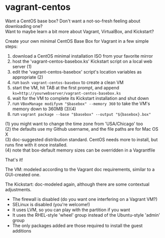 vagrant-centos
==============

Want a CentOS base box?  Don't want a not-so-fresh feeling about downloading one?<br>
Want to maybe learn a bit more about Vagrant, VirtualBox, and Kickstart?

Create your own minimal CentOS Base Box for Vagrant in a few simple steps:

1. download a CentOS minimal installation ISO from your favorite mirror
2. host the 'vagrant-centos-basebox.ks' Kickstart script on a local web server (1)
3. edit the 'vagrant-centos-basebox' script's location variables as appropriate (2)
4. run `bash vagrant-centos-basebox` to create a clean VM
5. start the VM, hit TAB at the first prompt, and append `ks=http://yourwebserver/vagrant-centos-basebox.ks`
6. wait for the VM to complete its Kickstart installation and shut down
7. run `VBoxManage modifyvm "$basebox" --memory 360` to take the VM's memory down to 360MB (3)(4)
8. run `vagrant package --base "$basebox" --output "${basebox}.box"`

(1) you might want to change the time zone from 'USA/Chicago' too<br>
(2) the defaults use my Github username, and the file paths are for Mac OS X<br>
(3) doc-suggested distribution standard. CentOS needs more to install, but runs fine with it once installed.<br>
(4) note that box-default memory sizes can be overridden in a Vagrantfile

That's it!

The VM: modeled according to the Vagrant doc requirements, similar to a GUI-created one.

The Kickstart: doc-modeled again, although there are some contextual adjustments.
* The firewall is disabled (do you want one interfering on a Vagrant VM?)
* SELinux is disabled (you're welcome!)
* It uses LVM, so you can play with the partition if you want
* It uses the RHEL-style 'wheel' group instead of the Ubuntu-style 'admin' group
* The only packages added are those required to install the guest additions  
